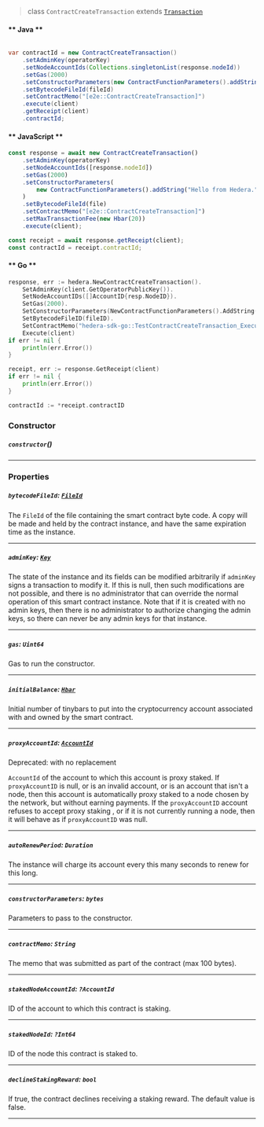 > class `ContractCreateTransaction` extends [`Transaction`](reference/core/Transaction.md)

<!-- tabs:start -->

#### ** Java **

```java

var contractId = new ContractCreateTransaction()
    .setAdminKey(operatorKey)
    .setNodeAccountIds(Collections.singletonList(response.nodeId))
    .setGas(2000)
    .setConstructorParameters(new ContractFunctionParameters().addString("Hello from Hedera."))
    .setBytecodeFileId(fileId)
    .setContractMemo("[e2e::ContractCreateTransaction]")
    .execute(client)
    .getReceipt(client)
    .contractId;
```

#### ** JavaScript **

```js
const response = await new ContractCreateTransaction()
    .setAdminKey(operatorKey)
    .setNodeAccountIds([response.nodeId])
    .setGas(2000)
    .setConstructorParameters(
        new ContractFunctionParameters().addString("Hello from Hedera.")
    )
    .setBytecodeFileId(file)
    .setContractMemo("[e2e::ContractCreateTransaction]")
    .setMaxTransactionFee(new Hbar(20))
    .execute(client);

const receipt = await response.getReceipt(client);
const contractId = receipt.contractId;
```

#### ** Go **

```go
response, err := hedera.NewContractCreateTransaction().
    SetAdminKey(client.GetOperatorPublicKey()).
    SetNodeAccountIDs([]AccountID{resp.NodeID}).
    SetGas(2000).
    SetConstructorParameters(NewContractFunctionParameters().AddString("hello from hedera")).
    SetBytecodeFileID(fileID).
    SetContractMemo("hedera-sdk-go::TestContractCreateTransaction_Execute").
    Execute(client)
if err != nil {
    println(err.Error())
}

receipt, err := response.GetReceipt(client)
if err != nil {
    println(err.Error())
}

contractId := *receipt.contractID
```

<!-- tabs:end -->

### Constructor

##### `constructor`()

---

### Properties

##### `bytecodeFileId`: [`FileId`](reference/file/FileId.md)

The `FileId` of the file containing the smart contract byte code.
A copy will be made and held by the contract instance, and have the same expiration time as the instance.

---

##### `adminKey`: [`Key`](reference/cryptography/Key.md)

The state of the instance and its fields can be modified arbitrarily if `adminKey` signs a transaction to modify it.
If this is null, then such modifications are not possible, and there is no administrator that can override the normal operation of this smart contract instance.
Note that if it is created with no admin keys, then there is no administrator to authorize changing the admin keys, so there can never be any admin keys for that instance.

---

##### `gas`: `Uint64`

Gas to run the constructor.

---

##### `initialBalance`: [`Hbar`](reference/Hbar.md)

Initial number of tinybars to put into the cryptocurrency account associated with and owned by the smart contract.

---

##### `proxyAccountId`: [`AccountId`](reference/cryptocurrency/AccountId.md)

Deprecated: with no replacement

`AccountId` of the account to which this account is proxy staked.
If `proxyAccountID` is null, or is an invalid account, or is an account that isn't a node, then this account is automatically proxy staked to a node chosen by the network, but without earning payments.
If the `proxyAccountID` account refuses to accept proxy staking , or if it is not currently running a node, then it will behave as if `proxyAccountID` was null.

---

##### `autoRenewPeriod`: `Duration`

The instance will charge its account every this many seconds to renew for this long.

---

##### `constructorParameters`: `bytes`

Parameters to pass to the constructor.

---

##### `contractMemo`: `String`

The memo that was submitted as part of the contract (max 100 bytes).

---

##### `stakedNodeAccountId`: `?AccountId`

ID of the account to which this contract is staking.

---

##### `stakedNodeId`: `?Int64`

ID of the node this contract is staked to.

---

##### `declineStakingReward`: `bool`

If true, the contract declines receiving a staking reward. The default value is false.

---
